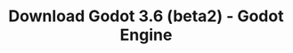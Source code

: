 ---
# Generated by /tools/generators/src/download_archive_generator !!! do not edit by hand !!!
title: 'Download Godot 3.6 (beta2) - Godot Engine'
type: 'download/archive'
name: '3.6'
flavor: 'beta2'
release_date: '2023-05-25T03:00:00-00:00'
release_notes: 'article/dev-snapshot-godot-3-6-beta-2/'
primaryPlatforms:
  - 'android.apk'
  - 'macos.universal'
  - 'windows.64'
  - 'linux_server.headless.64'
  - 'web'
  - 'templates'
links:
  android.apk:
    name: 'android.apk'
    title: 'Android'
    caption: 'APK Universal (ARM64 + ARMv7 + x86_64 + x86)'
    tags:
      - 'APK download'
      - 'ARM64/v7'
      - 'x86 (64 & 32 bit)'
    hosts:
      github_builds:
        regular: 'https://github.com/godotengine/godot-builds/releases/download/3.6-beta2/Godot_v3.6-beta2_android_editor.apk'
        mono: '#'
      github:
        regular: 'https://github.com/godotengine/godot/releases/download/3.6-beta2/Godot_v3.6-beta2_android_editor.apk'
        mono: '#'
  macos.universal:
    name: 'macos.universal'
    title: 'macOS'
    caption: 'Universal (x86_64 + Silício da Apple)'
    tags:
      - 'Intel/Apple Silicon'
      - '64 bit'
    hosts:
      github_builds:
        regular: 'https://github.com/godotengine/godot-builds/releases/download/3.6-beta2/Godot_v3.6-beta2_osx.universal.zip'
        mono: 'https://github.com/godotengine/godot-builds/releases/download/3.6-beta2/Godot_v3.6-beta2_mono_osx.universal.zip'
      github:
        regular: 'https://github.com/godotengine/godot/releases/download/3.6-beta2/Godot_v3.6-beta2_osx.universal.zip'
        mono: 'https://github.com/godotengine/godot/releases/download/3.6-beta2/Godot_v3.6-beta2_mono_osx.universal.zip'
  windows.64:
    name: 'windows.64'
    title: 'Windows'
    caption: 'Padrão (x86_64)'
    tags:
      - '64 bit'
    hosts:
      github_builds:
        regular: 'https://github.com/godotengine/godot-builds/releases/download/3.6-beta2/Godot_v3.6-beta2_win64.exe.zip'
        mono: 'https://github.com/godotengine/godot-builds/releases/download/3.6-beta2/Godot_v3.6-beta2_mono_win64.zip'
      github:
        regular: 'https://github.com/godotengine/godot/releases/download/3.6-beta2/Godot_v3.6-beta2_win64.exe.zip'
        mono: 'https://github.com/godotengine/godot/releases/download/3.6-beta2/Godot_v3.6-beta2_mono_win64.zip'
  linux_server.headless.64:
    name: 'linux_server.headless.64'
    title: 'Linux Server'
    caption: 'Headless (x86_64)'
    tags:
      - '64 bit'
      - 'Headless'
    hosts:
      github_builds:
        regular: 'https://github.com/godotengine/godot-builds/releases/download/3.6-beta2/Godot_v3.6-beta2_linux_headless.64.zip'
        mono: 'https://github.com/godotengine/godot-builds/releases/download/3.6-beta2/Godot_v3.6-beta2_mono_linux_headless_64.zip'
      github:
        regular: 'https://github.com/godotengine/godot/releases/download/3.6-beta2/Godot_v3.6-beta2_linux_headless.64.zip'
        mono: 'https://github.com/godotengine/godot/releases/download/3.6-beta2/Godot_v3.6-beta2_mono_linux_headless_64.zip'
  web:
    name: 'web'
    title: 'Editor Web'
    caption: ''
    tags:
      - 'Self-hosted'
      - 'Cross-platform'
    hosts:
      github_builds:
        regular: 'https://github.com/godotengine/godot-builds/releases/download/3.6-beta2/Godot_v3.6-beta2_web_editor.zip'
        mono: '#'
      github:
        regular: 'https://github.com/godotengine/godot/releases/download/3.6-beta2/Godot_v3.6-beta2_web_editor.zip'
        mono: '#'
  linux.64:
    name: 'linux.64'
    title: 'Linux'
    caption: 'Padrão (x86_64)'
    tags:
      - '64 bit'
    hosts:
      github_builds:
        regular: 'https://github.com/godotengine/godot-builds/releases/download/3.6-beta2/Godot_v3.6-beta2_x11.64.zip'
        mono: 'https://github.com/godotengine/godot-builds/releases/download/3.6-beta2/Godot_v3.6-beta2_mono_x11_64.zip'
      github:
        regular: 'https://github.com/godotengine/godot/releases/download/3.6-beta2/Godot_v3.6-beta2_x11.64.zip'
        mono: 'https://github.com/godotengine/godot/releases/download/3.6-beta2/Godot_v3.6-beta2_mono_x11_64.zip'
  linux.32:
    name: 'linux.32'
    title: 'Linux'
    caption: 'Padrão (x86)'
    tags:
      - '32 bit'
    hosts:
      github_builds:
        regular: 'https://github.com/godotengine/godot-builds/releases/download/3.6-beta2/Godot_v3.6-beta2_x11.32.zip'
        mono: 'https://github.com/godotengine/godot-builds/releases/download/3.6-beta2/Godot_v3.6-beta2_mono_x11_32.zip'
      github:
        regular: 'https://github.com/godotengine/godot/releases/download/3.6-beta2/Godot_v3.6-beta2_x11.32.zip'
        mono: 'https://github.com/godotengine/godot/releases/download/3.6-beta2/Godot_v3.6-beta2_mono_x11_32.zip'
  windows.32:
    name: 'windows.32'
    title: 'Windows'
    caption: 'Padrão (x86)'
    tags:
      - '32 bit'
    hosts:
      github_builds:
        regular: 'https://github.com/godotengine/godot-builds/releases/download/3.6-beta2/Godot_v3.6-beta2_win32.exe.zip'
        mono: 'https://github.com/godotengine/godot-builds/releases/download/3.6-beta2/Godot_v3.6-beta2_mono_win32.zip'
      github:
        regular: 'https://github.com/godotengine/godot/releases/download/3.6-beta2/Godot_v3.6-beta2_win32.exe.zip'
        mono: 'https://github.com/godotengine/godot/releases/download/3.6-beta2/Godot_v3.6-beta2_mono_win32.zip'
  linux_server.64:
    name: 'linux_server.64'
    title: 'Servidor Linux'
    caption: 'Padrão (x86_64)'
    tags:
      - '64 bit'
    hosts:
      github_builds:
        regular: 'https://github.com/godotengine/godot-builds/releases/download/3.6-beta2/Godot_v3.6-beta2_linux_server.64.zip'
        mono: 'https://github.com/godotengine/godot-builds/releases/download/3.6-beta2/Godot_v3.6-beta2_mono_linux_server_64.zip'
      github:
        regular: 'https://github.com/godotengine/godot/releases/download/3.6-beta2/Godot_v3.6-beta2_linux_server.64.zip'
        mono: 'https://github.com/godotengine/godot/releases/download/3.6-beta2/Godot_v3.6-beta2_mono_linux_server_64.zip'
  aar_library:
    name: 'aar_library'
    title: 'Biblioteca de AAR'
    caption: ''
    tags:
      - 'Android plugins'
      - 'Java'
      - 'Kotlin'
    hosts:
      github_builds:
        regular: 'https://github.com/godotengine/godot-builds/releases/download/3.6-beta2/godot-lib.3.6.beta2.release.aar'
        mono: 'https://github.com/godotengine/godot-builds/releases/download/3.6-beta2/godot-lib.3.6.beta2.mono.release.aar'
      github:
        regular: 'https://github.com/godotengine/godot/releases/download/3.6-beta2/godot-lib.3.6.beta2.release.aar'
        mono: 'https://github.com/godotengine/godot/releases/download/3.6-beta2/godot-lib.3.6.beta2.mono.release.aar'
  templates:
    name: 'templates'
    title: 'Modelos de exportação'
    caption: ''
    tags:
      - 'Utilizado para exportar os seus jogos para todas as plataformas suportadas'
    hosts:
      github_builds:
        regular: 'https://github.com/godotengine/godot-builds/releases/download/3.6-beta2/Godot_v3.6-beta2_export_templates.tpz'
        mono: 'https://github.com/godotengine/godot-builds/releases/download/3.6-beta2/Godot_v3.6-beta2_mono_export_templates.tpz'
      github:
        regular: 'https://github.com/godotengine/godot/releases/download/3.6-beta2/Godot_v3.6-beta2_export_templates.tpz'
        mono: 'https://github.com/godotengine/godot/releases/download/3.6-beta2/Godot_v3.6-beta2_mono_export_templates.tpz'
---